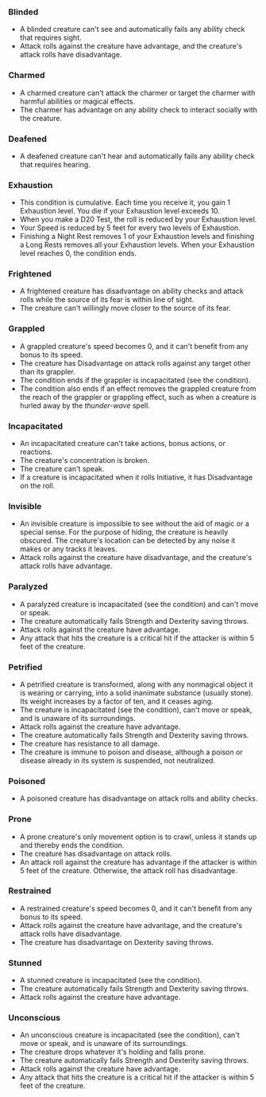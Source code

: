 
### Blinded

- A blinded creature can't see and automatically fails any ability check that requires sight.
- Attack rolls against the creature have advantage, and the creature's attack rolls have disadvantage.

### Charmed

- A charmed creature can't attack the charmer or target the charmer with harmful abilities or magical effects.
- The charmer has advantage on any ability check to interact socially with the creature.

### Deafened

- A deafened creature can't hear and automatically fails any ability check that requires hearing.

### Exhaustion

- This condition is cumulative. Each time you receive it, you gain 1 Exhaustion level. You die if your Exhaustion level exceeds 10.
- When you make a D20 Test, the roll is reduced by your Exhaustion level.
- Your Speed is reduced by 5 feet for every two levels of Exhaustion.
- Finishing a Night Rest removes 1 of your Exhaustion levels and finishing a Long Rests removes all your Exhaustion levels. When your Exhaustion level reaches 0, the condition ends.

### Frightened

- A frightened creature has disadvantage on ability checks and attack rolls while the source of its fear is within line of sight.
- The creature can't willingly move closer to the source of its fear.

### Grappled

- A grappled creature's speed becomes 0, and it can't benefit from any bonus to its speed.
- The creature has Disadvantage on attack rolls against any target other than its grappler.
- The condition ends if the grappler is incapacitated (see the condition).
- The condition also ends if an effect removes the grappled creature from the reach of the grappler or grappling effect, such as when a creature is hurled away by the *thunder-wave* spell.

### Incapacitated

- An incapacitated creature can't take actions, bonus actions, or reactions.
- The creature's concentration is broken.
- The creature can't speak.
- If a creature is incapacitated when it rolls Initiative, it has Disadvantage on the roll.

### Invisible

- An invisible creature is impossible to see without the aid of magic or a special sense. For the purpose of hiding, the creature is heavily obscured. The creature's location can be detected by any noise it makes or any tracks it leaves.
- Attack rolls against the creature have disadvantage, and the creature's attack rolls have advantage.

### Paralyzed

- A paralyzed creature is incapacitated (see the condition) and can't move or speak.
- The creature automatically fails Strength and Dexterity saving throws.
- Attack rolls against the creature have advantage.
- Any attack that hits the creature is a critical hit if the attacker is within 5 feet of the creature.

### Petrified

- A petrified creature is transformed, along with any nonmagical object it is wearing or carrying, into a solid inanimate substance (usually stone). Its weight increases by a factor of ten, and it ceases aging.
- The creature is incapacitated (see the condition), can't move or speak, and is unaware of its surroundings.
- Attack rolls against the creature have advantage.
- The creature automatically fails Strength and Dexterity saving throws.
- The creature has resistance to all damage.
- The creature is immune to poison and disease, although a poison or disease already in its system is suspended, not neutralized.

### Poisoned

- A poisoned creature has disadvantage on attack rolls and ability checks.

### Prone

- A prone creature's only movement option is to crawl, unless it stands up and thereby ends the condition.
- The creature has disadvantage on attack rolls.
- An attack roll against the creature has advantage if the attacker is within 5 feet of the creature. Otherwise, the attack roll has disadvantage.

### Restrained

- A restrained creature's speed becomes 0, and it can't benefit from any bonus to its speed.
- Attack rolls against the creature have advantage, and the creature's attack rolls have disadvantage.
- The creature has disadvantage on Dexterity saving throws.

### Stunned

- A stunned creature is incapacitated (see the condition).
- The creature automatically fails Strength and Dexterity saving throws.
- Attack rolls against the creature have advantage.

### Unconscious

- An unconscious creature is incapacitated (see the condition), can't move or speak, and is unaware of its surroundings.
- The creature drops whatever it's holding and falls prone.
- The creature automatically fails Strength and Dexterity saving throws.
- Attack rolls against the creature have advantage.
- Any attack that hits the creature is a critical hit if the attacker is within 5 feet of the creature.